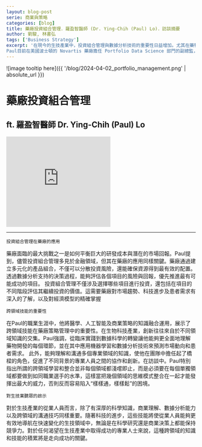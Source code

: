 ```yaml
---
layout: blog-post
serie: 商業與策略
categories: [blog]
title: 藥廠投資組合管理．羅盈智醫師 (Dr. Ying-Chih (Paul) Lo)．訪談摘要
author: 劉駿, 林書弘
tags: ['Business Strategy']
excerpt: '在現今的生技產業中，投資組合管理與數據分析技術的重要性日益增加。尤其在藥物開發這一高風險領域，有效的策略和先進的技術可以顯著提升研發的成功率及市場競爭力。透過近期與羅盈智醫師（Paul）的對話，我們得以深入了解這些策略如何在實際應用中發揮作用。
Paul目前在美國波士頓的 Novartis 藥廠擔任 Portfolio Data Science 部門的副總監，同時也是波士頓台灣醫師協會的會長。他的職業生涯跨越了醫療、人工智慧和商業策略，這使他對於藥廠如何進行投資組合管理有著獨到的見解。'
---
```


![image tooltip here]({{ '/blog/2024-04-02_portfolio_management.png' | absolute_url }})

# 藥廠投資組合管理
## ft. 羅盈智醫師 Dr. Ying-Chih (Paul) Lo
<iframe src="https://open.spotify.com/embed/episode/1hk704vrewXUBDWV3bGqsz?utm_source=generator" width="55%" height="240" frameborder="0" allowtransparency="true" allow="encrypted-media"></iframe>

---

`投資組合管理在藥廠的應用`

藥廠面臨的最大挑戰之一是如何平衡巨大的研發成本與潛在的市場回報。Paul提到，儘管投資組合管理多見於金融領域，但其在藥廠的應用同樣關鍵。藥廠通過建立多元化的產品組合，不僅可以分散投資風險，還能確保資源得到最有效的配置。透過數據分析支持的決策過程，能夠評估各個項目的風險與回報，優先推進最有可能成功的項目。
投資組合管理不僅涉及選擇哪些項目進行投資，還包括在項目的不同階段評估其繼續投資的價值。這需要藥廠對市場趨勢、科技進步及患者需求有深入的了解，以及對經濟模型的精確掌握

`跨領域技能的重要性`

在Paul的職業生涯中，他將醫學、人工智能及商業策略的知識融合運用，展示了跨領域技能在藥廠策略管理中的重要性。在生物科技產業，創新往往來自於不同領域知識的交集。Paul強調，從臨床實踐到數據科學的轉變讓他能夠更全面地理解藥物開發的每個環節，並在其中應用機器學習和數據分析技術來預測市場動向和患者需求。
此外，能夠理解和溝通多個專業領域的知識，使他在團隊中擔任起了橋樑的角色，促進了不同背景的專業人員之間的協作和創新。在訪談中。Paul特別指出所謂的跨領域學習和整合並非每個領域都淺嚐即止，而是必須要在每個單獨領域都要做到如同職業選手的水準，這樣當把幾個領域的思維模式整合在一起才能發揮出最大的威力，否則反而容易陷入“樣樣通，樣樣鬆”的困境。

`對生技業聽眾的啟示`

對於生技產業的從業人員而言，除了有深厚的科學知識，商業理解、數據分析能力以及跨領域的溝通技巧同樣重要。隨著科技的進步，這些技能將使從業人員能夠更有效地導航在快速變化的生技領域中，無論是在科學研究還是商業決策上都能保持競爭力。對於任何渴望在生技產業中取得成功的專業人士來說，這種跨領域的知識和技能的積累將是走向成功的關鍵。

